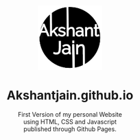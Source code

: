 <div align="center">
  <img alt="logo" height="150" width="150" src="img/favicon.png"></img>
  <p>
    <h1> Akshantjain.github.io</h1>
    First Version of my personal Website <br>
    using HTML, CSS and Javascript<br>
    published through Github Pages.
  </p>
</div>
